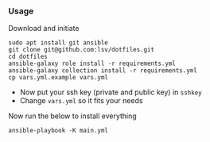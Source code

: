 ### Usage

Download and initiate

```
sudo apt install git ansible
git clone git@github.com:lsv/dotfiles.git
cd dotfiles
ansible-galaxy role install -r requirements.yml
ansible-galaxy collection install -r requirements.yml
cp vars.yml.example vars.yml
```

- Now put your ssh key (private and public key) in `sshkey`
- Change `vars.yml` so it fits your needs

Now run the below to install everything

``` 
ansible-playbook -K main.yml
```
